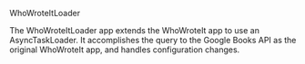 WhoWroteItLoader


The WhoWroteItLoader app extends the WhoWroteIt app to use an AsyncTaskLoader. It accomplishes the query to the Google Books API
as the original WhoWroteIt app, and handles configuration changes.  

